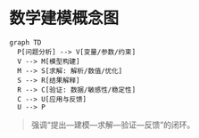 # 数学建模概念图

```mermaid
graph TD
  P[问题分析] --> V[变量/参数/约束]
  V --> M[模型构建]
  M --> S[求解: 解析/数值/优化]
  S --> R[结果解释]
  R --> C[验证: 数据/敏感性/稳定性]
  C --> U[应用与反馈]
  U --> P
```

> 强调“提出—建模—求解—验证—反馈”的闭环。
